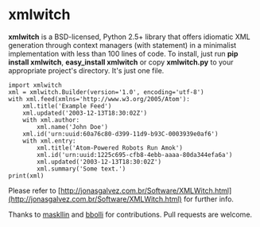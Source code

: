 xmlwitch
========


**xmlwitch** is a BSD-licensed, Python 2.5+ library that offers idiomatic XML generation through context managers (with statement) in a minimalist implementation with less than 100 lines of code. To install, just run **pip install xmlwitch**, **easy_install xmlwitch** or copy **xmlwitch.py** to your appropriate project's directory. It's just one file.

    import xmlwitch
    xml = xmlwitch.Builder(version='1.0', encoding='utf-8')
    with xml.feed(xmlns='http://www.w3.org/2005/Atom'):
        xml.title('Example Feed')
        xml.updated('2003-12-13T18:30:02Z')
        with xml.author:
            xml.name('John Doe')
        xml.id('urn:uuid:60a76c80-d399-11d9-b93C-0003939e0af6')
        with xml.entry:
            xml.title('Atom-Powered Robots Run Amok')
            xml.id('urn:uuid:1225c695-cfb8-4ebb-aaaa-80da344efa6a')
            xml.updated('2003-12-13T18:30:02Z')
            xml.summary('Some text.')
    print(xml)

Please refer to [http://jonasgalvez.com.br/Software/XMLWitch.html](http://jonasgalvez.com.br/Software/XMLWitch.html) for further info.

Thanks to [maskllin](http://github.com/masklinn/) and [bbolli](http://github.com/bbolli/) for contributions. Pull requests are welcome.